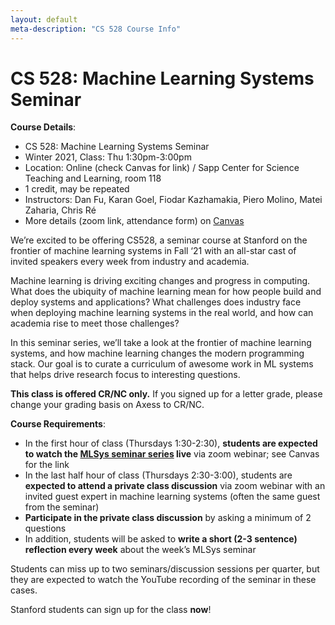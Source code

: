 ```yaml
---
layout: default
meta-description: "CS 528 Course Info"
---
```


# CS 528: Machine Learning Systems Seminar

**Course Details**:
* CS 528: Machine Learning Systems Seminar
* Winter 2021, Class: Thu 1:30pm-3:00pm
* Location: Online (check Canvas for link) / Sapp Center for Science Teaching and Learning, room 118
* 1 credit, may be repeated
* Instructors: Dan Fu, Karan Goel, Fiodar Kazhamakia, Piero Molino, Matei Zaharia, Chris Ré
* More details (zoom link, attendance form) on [Canvas](https://canvas.stanford.edu/courses/149555)

We’re excited to be offering CS528, a seminar course at Stanford on the frontier of machine learning systems in Fall ‘21 with an all-star cast of invited speakers every week from industry and academia.

Machine learning is driving exciting changes and progress in computing. What does the ubiquity of machine learning mean for how people build and deploy systems and applications? What challenges does industry face when deploying machine learning systems in the real world, and how can academia rise to meet those challenges?

In this seminar series, we’ll take a look at the frontier of machine learning systems, and how machine learning changes the modern programming stack. Our goal is to curate a curriculum of awesome work in ML systems that helps drive research focus to interesting questions.

**This class is offered CR/NC only.** If you signed up for a letter grade, please change your grading basis on Axess to CR/NC.

**Course Requirements**:
* In the first hour of class (Thursdays 1:30-2:30), **students are expected to watch the [MLSys seminar series](index.md) live** via zoom webinar; see Canvas for the link
* In the last half hour of class (Thursdays 2:30-3:00), students are **expected to attend a private class discussion** via zoom webinar with an invited guest expert in machine learning systems (often the same guest from the seminar)
* **Participate in the private class discussion** by asking a minimum of 2 questions
* In addition, students will be asked to **write a short (2-3 sentence) reflection every week** about the week’s MLSys seminar

Students can miss up to two seminars/discussion sessions per quarter, but they are expected to watch the YouTube recording of the seminar in these cases.

Stanford students can sign up for the class **now**!
